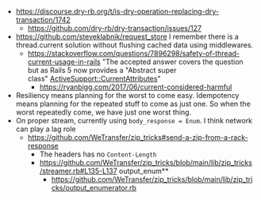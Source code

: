 - https://discourse.dry-rb.org/t/is-dry-operation-replacing-dry-transaction/1742
	- https://github.com/dry-rb/dry-transaction/issues/127
- https://github.com/steveklabnik/request_store I remember there is a thread.current solution without flushing cached data using middlewares.
	- https://stackoverflow.com/questions/7896298/safety-of-thread-current-usage-in-rails "The accepted answer covers the question but as Rails 5 now provides a "Abstract super class" [ActiveSupport::CurrentAttributes](https://github.com/rails/rails/blob/master/activesupport/lib/active_support/current_attributes.rb)"
		- https://ryanbigg.com/2017/06/current-considered-harmful
- Resiliency means planning for the worst to come easy. Idempotency means planning for the repeated stuff to come as just one. So when the worst repeatedly come, we have just one worst thing.
- On proper stream, currently using `body_response = Enum`. I think network can play a lag role
	- https://github.com/WeTransfer/zip_tricks#send-a-zip-from-a-rack-response
		- The headers has no `Content-Length`
		- https://github.com/WeTransfer/zip_tricks/blob/main/lib/zip_tricks/streamer.rb#L135-L137 output_enum**
			- https://github.com/WeTransfer/zip_tricks/blob/main/lib/zip_tricks/output_enumerator.rb
